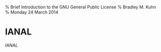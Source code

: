 % Brief Introduction to the GNU General Public License
% Bradley M. Kuhn
% Monday 24 March 2014

# IANAL

<cite>IANAL</cite>

